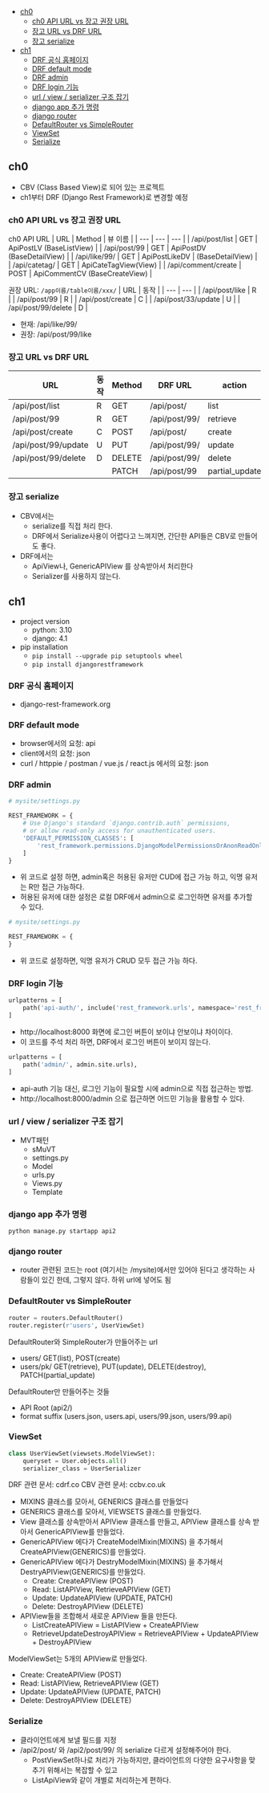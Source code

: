 
- [ch0](#ch0)
  - [ch0 API URL vs 장고 권장 URL](#ch0-api-url-vs-장고-권장-url)
  - [장고 URL vs DRF URL](#장고-url-vs-drf-url)
  - [장고 serialize](#장고-serialize)
- [ch1](#ch1)
  - [DRF 공식 홈페이지](#drf-공식-홈페이지)
  - [DRF default mode](#drf-default-mode)
  - [DRF admin](#drf-admin)
  - [DRF login 기능](#drf-login-기능)
  - [url / view / serializer 구조 잡기](#url--view--serializer-구조-잡기)
  - [django app 추가 명령](#django-app-추가-명령)
  - [django router](#django-router)
  - [DefaultRouter vs SimpleRouter](#defaultrouter-vs-simplerouter)
  - [ViewSet](#viewset)
  - [Serialize](#serialize)

## ch0
- CBV (Class Based View)로 되어 있는 프로젝트
- ch1부터 DRF (Django Rest Framework)로 변경할 예정

### ch0 API URL vs 장고 권장 URL

ch0 API URL
| URL | Method | 뷰 이름 |
| --- | --- | --- |
| /api/post/list | GET | ApiPostLV (BaseListView) |
| /api/post/99 | GET | ApiPostDV (BaseDetailView) |
| /api/like/99/ | GET | ApiPostLikeDV | (BaseDetailView) |
| /api/catetag/ | GET | ApiCateTagView(View) |
| /api/comment/create | POST | ApiCommentCV (BaseCreateView) |


권장 URL: `/app이름/table이름/xxx/`
| URL | 동작 |
| --- | --- |
| /api/post/like | R |
| /api/post/99 | R |
| /api/post/create | C |
| /api/post/33/update | U |
| /api/post/99/delete | D |

- 현재: /api/like/99/ 
- 권장: /api/post/99/like


### 장고 URL vs DRF URL 
| URL | 동작 | Method | DRF URL | action |
| --- | --- | --- | --- | --- |
| /api/post/list | R | GET | /api/post/ | list |
| /api/post/99 | R | GET | /api/post/99/ | retrieve |
| /api/post/create | C | POST | /api/post/ | create | 
| /api/post/99/update | U | PUT | /api/post/99/ | update |
| /api/post/99/delete | D | DELETE | /api/post/99/ | delete 
| | | PATCH | /api/post/99 | partial_update


### 장고 serialize
- CBV에서는 
  - serialize를 직접 처리 한다.
  - DRF에서 Serialize사용이 어렵다고 느껴지면, 간단한 API들은 CBV로 만들어도 좋다. 
- DRF에서는 
  - ApiView나, GenericAPIView 를 상속받아서 처리한다 
  - Serializer를 사용하지 않는다.

## ch1
- project version
  - python: 3.10
  - django: 4.1
- pip installation
  - `pip install --upgrade pip setuptools wheel`
  - `pip install djangorestframework`

### DRF 공식 홈페이지 
- django-rest-framework.org

### DRF default mode
- browser에서의 요청: api
- client에서의 요청: json
- curl / httppie / postman / vue.js / react.js 에서의 요청: json

### DRF admin

```python
# mysite/settings.py

REST_FRAMEWORK = {
    # Use Django's standard `django.contrib.auth` permissions,
    # or allow read-only access for unauthenticated users.
    'DEFAULT_PERMISSION_CLASSES': [
        'rest_framework.permissions.DjangoModelPermissionsOrAnonReadOnly'
    ]
}
```

- 위 코드로 설정 하면, admin혹은 허용된 유저만 CUD에 접근 가능 하고, 익명 유저는 R만 접근 가능하다.
- 허용된 유저에 대한 설정은 로컬 DRF에서 admin으로 로그인하면 유저를 추가할 수 있다.

```python
# mysite/settings.py

REST_FRAMEWORK = {
}
```

- 위 코드로 설정하면, 익명 유저가 CRUD 모두 접근 가능 하다.

### DRF login 기능 
```python
urlpatterns = [
    path('api-auth/', include('rest_framework.urls', namespace='rest_framework'))
]
```
- http://localhost:8000 화면에 로그인 버튼이 보이냐 안보이냐 차이이다.
- 이 코드를 주석 처리 하면, DRF에서 로그인 버튼이 보이지 않는다.

```python
urlpatterns = [
    path('admin/', admin.site.urls),
]
```
- api-auth 기능 대신, 로그인 기능이 필요할 시에 admin으로 직접 접근하는 방법.
- http://localhost:8000/admin 으로 접근하면 어드민 기능을 활용할 수 있다. 

### url / view / serializer 구조 잡기 
- MVT패턴 
  - sMuVT 
  - settings.py
  - Model
  - urls.py
  - Views.py
  - Template

### django app 추가 명령 
```shell
python manage.py startapp api2
```


### django router
- router 관련된 코드는 root (여기서는 /mysite)에서만 있어야 된다고 생각하는 사람들이 있긴 한데, 그렇지 않다. 하위 url에 넣어도 됨


### DefaultRouter vs SimpleRouter
```python
router = routers.DefaultRouter()
router.register(r'users', UserViewSet)
```

DefaultRouter와 SimpleRouter가 만들어주는 url  
- users/ GET(list), POST(create)
- users/pk/ GET(retrieve), PUT(update), DELETE(destroy), PATCH(partial_update)

DefaultRouter만 만들어주는 것들
- API Root (api2/)
- format suffix (users.json, users.api, users/99.json, users/99.api)

### ViewSet
```python
class UserViewSet(viewsets.ModelViewSet):
    queryset = User.objects.all()
    serializer_class = UserSerializer
```

DRF 관련 문서: cdrf.co
CBV 관련 문서: ccbv.co.uk

- MIXINS 클래스를 모아서, GENERICS 클래스를 만들었다
- GENERICS 클래스를 모아서, VIEWSETS 클래스를 만들었다.
- View 클래스를 상속받아서 APIView 클래스를 만들고, APIView 클래스를 상속 받아서 GenericAPIView를 만들었다.
- GenericAPIView 에다가 CreateModelMixin(MIXINS) 을 추가해서 CreateAPIView(GENERICS)를 만들었다. 
- GenericAPIView 에다가 DestryModelMixin(MIXINS) 을 추가해서 DestryAPIView(GENERICS)를 만들었다.
  - Create: CreateAPIView (POST)
  - Read: ListAPIView, RetrieveAPIView (GET)
  - Update: UpdateAPIView (UPDATE, PATCH)
  - Delete: DestroyAPIView (DELETE)
- APIView들을 조합해서 새로운 APIView 들을 만든다.
  - ListCreateAPIView = ListAPIView + CreateAPIView
  - RetrieveUpdateDestroyAPIView =  RetrieveAPIView + UpdateAPIView + DestroyAPIView

ModelViewSet는 5개의 APIView로 만들었다. 
- Create: CreateAPIView (POST)
- Read: ListAPIView, RetrieveAPIView (GET)
- Update: UpdateAPIView (UPDATE, PATCH)
- Delete: DestroyAPIView (DELETE)


### Serialize
- 클라이언트에게 보낼 필드를 지정
- /api2/post/ 와 /api2/post/99/ 의 serialize 다르게 설정해주어야 한다.
  - PostViewSet하나로 처리가 가능하지만, 클라이언트의 다양한 요구사항을 맞추기 위해서는 복잡할 수 있고
  - ListApiView와 같이 개별로 처리하는게 편하다.